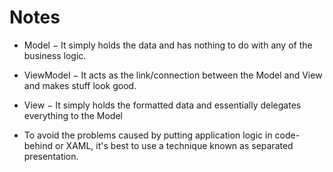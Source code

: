 # Notes
- Model − It simply holds the data and has nothing to do with any of the business logic.

- ViewModel − It acts as the link/connection between the Model and View and makes stuff look good.

- View − It simply holds the formatted data and essentially delegates everything to the Model

- To avoid the problems caused by putting application logic in code-behind or XAML, it's best to use a technique known as separated presentation.